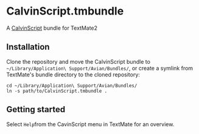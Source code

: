 # CalvinScript.tmbundle
A [CalvinScript][1] bundle for TextMate2

## Installation
Clone the repository and move the CalvinScript bundle to `~/Library/Application\ Support/Avian/Bundles/`, or
create a symlink from TextMate's bundle directory to the cloned repository:

    cd ~/Library/Application\ Support/Avian/Bundles/
    ln -s path/to/CalvinScript.tmbundle .

## Getting started
Select `Help`from the CavinScript menu in TextMate for an overview.

[1]: https://github.com/EricssonResearch/calvin-base